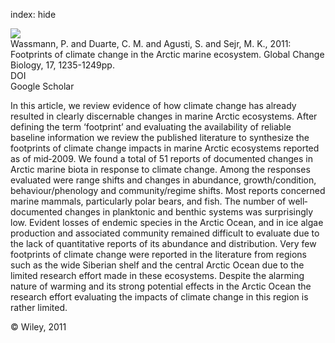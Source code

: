 index: hide

<div class="Citation">
    <div class="Citation-thumb CitationThumb-linked"  data-href="https://doi.org/10.1111/j.1365-2486.2010.02311.x">
      <img src="https://static.claimspace.cloud/climate-study-static/refs/thumbs/10/Wassmann_et_al_2011-thumb.png" />
    </div>

  <div class="Citation-body">
    <div class="Citation-text">Wassmann, P. and Duarte, C. M. and Agusti, S. and Sejr, M. K., 2011: Footprints of climate change in the Arctic marine ecosystem. <span class="Article-journal">Global Change Biology, </span><span class="Article-volume">17, </span>1235-1249pp.</div>
    <div class="Citation-links">
      <div class="CitationLink" data-href="https://doi.org/10.1111/j.1365-2486.2010.02311.x">
        <div class="CitationLink-icon CitationLink-Doi"></div>
        <div class="CitationLink-text">DOI</div>
      </div>
      <div class="CitationLink" data-href="https://scholar.google.com/scholar?q=10.1111/j.1365-2486.2010.02311.x">
        <div class="CitationLink-icon CitationLink-Scholar"></div>
        <div class="CitationLink-text">Google Scholar</div>
      </div>
    </div>
  </div>
</div>

In this article, we review evidence of how climate change has already resulted in clearly discernable changes in marine Arctic ecosystems. After defining the term ‘footprint’ and evaluating the availability of reliable baseline information we review the published literature to synthesize the footprints of climate change impacts in marine Arctic ecosystems reported as of mid‐2009. We found a total of 51 reports of documented changes in Arctic marine biota in response to climate change. Among the responses evaluated were range shifts and changes in abundance, growth/condition, behaviour/phenology and community/regime shifts. Most reports concerned marine mammals, particularly polar bears, and fish. The number of well‐documented changes in planktonic and benthic systems was surprisingly low. Evident losses of endemic species in the Arctic Ocean, and in ice algae production and associated community remained difficult to evaluate due to the lack of quantitative reports of its abundance and distribution. Very few footprints of climate change were reported in the literature from regions such as the wide Siberian shelf and the central Arctic Ocean due to the limited research effort made in these ecosystems. Despite the alarming nature of warming and its strong potential effects in the Arctic Ocean the research effort evaluating the impacts of climate change in this region is rather limited.

<div class="Citation-copy">
&copy; Wiley, 2011
</div>
